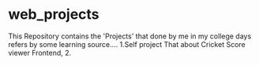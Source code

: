 # web_projects
This Repository contains the 'Projects' that done by me in my college days refers by some learning source....
       1.Self project That about Cricket Score viewer Frontend,
       2.
